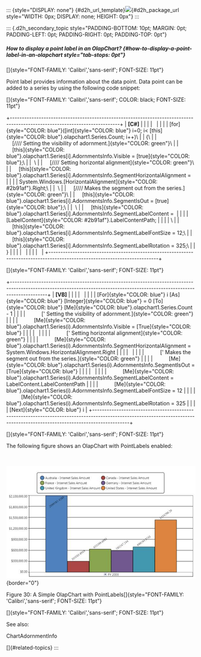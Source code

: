::: {style="DISPLAY: none"}
[](ms-xhelp:///?Id=d2h_url_template){#d2h_url_template}![](!package_url!){#d2h_package_url style="WIDTH: 0px; DISPLAY: none; HEIGHT: 0px"}
:::

::: {.d2h_secondary_topic style="PADDING-BOTTOM: 10pt; MARGIN: 0pt; PADDING-LEFT: 0pt; PADDING-RIGHT: 0pt; PADDING-TOP: 0pt"}
##### How to display a point label in an OlapChart? {#how-to-display-a-point-label-in-an-olapchart style="tab-stops: 0pt"}

[]{style="FONT-FAMILY: 'Calibri','sans-serif'; FONT-SIZE: 11pt"} 

Point label provides information about the data point. Data point can be added to a series by using the following code snippet:

[]{style="FONT-FAMILY: 'Calibri','sans-serif'; COLOR: black; FONT-SIZE: 11pt"} 

+---------------------------------------------------------------------------------------------------------------------------+
| **\[C#\]**                                                                                                                |
|                                                                                                                           |
|                                                                                                                           |
|                                                                                                                           |
| [for]{style="COLOR: blue"}([int]{style="COLOR: blue"} i=0; i\< [this]{style="COLOR: blue"}.olapchart1.Series.Count; i++)\ |
| {\                                                                                                                        |
|     [//// Setting the visibility of adornment.]{style="COLOR: green"}\                                                    |
|     [this]{style="COLOR: blue"}.olapchart1.Series\[i\].AdornmentsInfo.Visible = [true]{style="COLOR: blue"};\             |
|  \                                                                                                                        |
|     [//// Setting horizontal alignment]{style="COLOR: green"}\                                                            |
|     [this]{style="COLOR: blue"}.olapchart1.Series\[i\].AdornmentsInfo.SegmentHorizontalAlignment =                        |
|                                                                                                                           |
| System.Windows.[HorizontalAlignment]{style="COLOR: #2b91af"}.Right;\                                                      |
|  \                                                                                                                        |
|     [//// Makes the segment out from the series.]{style="COLOR: green"}\                                                  |
|     [this]{style="COLOR: blue"}.olapchart1.Series\[i\].AdornmentsInfo.SegmentIsOut = [true]{style="COLOR: blue"};\        |
|  \                                                                                                                        |
|     [this]{style="COLOR: blue"}.olapchart1.Series\[i\].AdornmentsInfo.SegmentLabelContent =                               |
|                                                                                                                           |
| [LabelContent]{style="COLOR: #2b91af"}.LabelContentPath;                                                                  |
|                                                                                                                           |
| \                                                                                                                         |
|     [this]{style="COLOR: blue"}.olapchart1.Series\[i\].AdornmentsInfo.SegmentLabelFontSize = 12;\                         |
|     [this]{style="COLOR: blue"}.olapchart1.Series\[i\].AdornmentsInfo.SegmentLabelRotation = 325;\                        |
| }                                                                                                                         |
|                                                                                                                           |
|                                                                                                                           |
|                                                                                                                           |
|                                                                                                                           |
+---------------------------------------------------------------------------------------------------------------------------+

[]{style="FONT-FAMILY: 'Calibri','sans-serif'; FONT-SIZE: 11pt"} 

+---------------------------------------------------------------------------------------------------------------------------------------------------------------------------+
| **\[VB\]**                                                                                                                                                                |
|                                                                                                                                                                           |
|                                                                                                                                                                           |
|                                                                                                                                                                           |
| [For]{style="COLOR: blue"} i [As]{style="COLOR: blue"} [Integer]{style="COLOR: blue"} = 0 [To]{style="COLOR: blue"} [Me]{style="COLOR: blue"}.olapchart1.Series.Count - 1 |
|                                                                                                                                                                           |
|           [\' Setting the visibility of adornment.]{style="COLOR: green"}                                                                                                 |
|                                                                                                                                                                           |
|           [Me]{style="COLOR: blue"}.olapchart1.Series(i).AdornmentsInfo.Visible = [True]{style="COLOR: blue"}                                                             |
|                                                                                                                                                                           |
|                                                                                                                                                                           |
|                                                                                                                                                                           |
|           [\' Setting horizontal alignment]{style="COLOR: green"}                                                                                                         |
|                                                                                                                                                                           |
|           [Me]{style="COLOR: blue"}.olapchart1.Series(i).AdornmentsInfo.SegmentHorizontalAlignment = System.Windows.HorizontalAlignment.Right                             |
|                                                                                                                                                                           |
|                                                                                                                                                                           |
|                                                                                                                                                                           |
|           [\' Makes the segment out from the series.]{style="COLOR: green"}                                                                                               |
|                                                                                                                                                                           |
|           [Me]{style="COLOR: blue"}.olapchart1.Series(i).AdornmentsInfo.SegmentIsOut = [True]{style="COLOR: blue"}                                                        |
|                                                                                                                                                                           |
|                                                                                                                                                                           |
|                                                                                                                                                                           |
|           [Me]{style="COLOR: blue"}.olapchart1.Series(i).AdornmentsInfo.SegmentLabelContent = LabelContent.LabelContentPath                                               |
|                                                                                                                                                                           |
|           [Me]{style="COLOR: blue"}.olapchart1.Series(i).AdornmentsInfo.SegmentLabelFontSize = 12                                                                         |
|                                                                                                                                                                           |
|           [Me]{style="COLOR: blue"}.olapchart1.Series(i).AdornmentsInfo.SegmentLabelRotation = 325                                                                        |
|                                                                                                                                                                           |
| [Next]{style="COLOR: blue"} i                                                                                                                                             |
+---------------------------------------------------------------------------------------------------------------------------------------------------------------------------+

[]{style="FONT-FAMILY: 'Calibri','sans-serif'; FONT-SIZE: 11pt"} 

The following figure shows an OlapChart with PointLabels enabled:

 

![](ImagesExt/image37_32.jpg){border="0"}

Figure 30: A Simple OlapChart with PointLabels[]{style="FONT-FAMILY: 'Calibri','sans-serif'; FONT-SIZE: 11pt"}

[]{style="FONT-FAMILY: 'Calibri','sans-serif'; FONT-SIZE: 11pt"} 

See also:

ChartAdornmentInfo

[]{#related-topics}
:::
